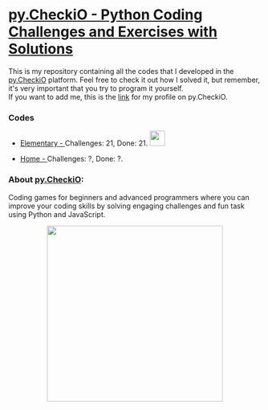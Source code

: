 # [py.CheckiO - Python Coding Challenges and Exercises with Solutions](https://py.checkio.org/)

This is my repository containing all the codes that I developed in the [py.CheckiO](https://py.checkio.org/) platform.
Feel free to check it out how I solved it, but remember, it's very important that you try to program it yourself.<br/>
If you want to add me, this is the [link](https://py.checkio.org/user/jrzmnt/) for my profile on py.CheckiO.


### Codes

- [Elementary - ](Elementary/) Challenges: 21, Done: 21. <img src="https://cdn4.iconfinder.com/data/icons/basic-ui-filled-1/614/781_-_Tick-128.png" height="30" width="30">

- [Home - ](Home/) Challenges: ?, Done: ?.

### About [py.CheckiO](https://py.checkio.org/):

Coding games for beginners and advanced programmers where you can improve your coding skills by solving engaging challenges and fun task using Python and JavaScript.

<p align="center">
<img src="https://oauth-static.checkio.org/static/imgv3/landing__m.png" width="350" height="350">
</p>
